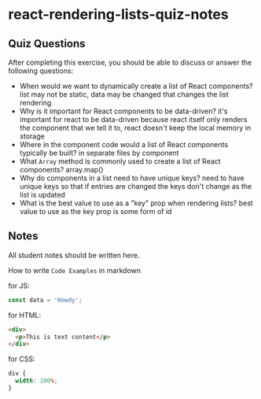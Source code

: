 # react-rendering-lists-quiz-notes

## Quiz Questions

After completing this exercise, you should be able to discuss or answer the following questions:

- When would we want to dynamically create a list of React components?
  list may not be static, data may be changed that changes the list rendering
- Why is it important for React components to be data-driven?
  it's important for react to be data-driven because react itself only renders the component that we tell it to, react doesn't keep the local memory in storage
- Where in the component code would a list of React components typically be built?
  in separate files by component
- What `Array` method is commonly used to create a list of React components?
  array.map()
- Why do components in a list need to have unique keys?
  need to have unique keys so that if entries are changed the keys don't change as the list is updated
- What is the best value to use as a "key" prop when rendering lists?
  best value to use as the key prop is some form of id

## Notes

All student notes should be written here.

How to write `Code Examples` in markdown

for JS:

```javascript
const data = 'Howdy';
```

for HTML:

```html
<div>
  <p>This is text content</p>
</div>
```

for CSS:

```css
div {
  width: 100%;
}
```
